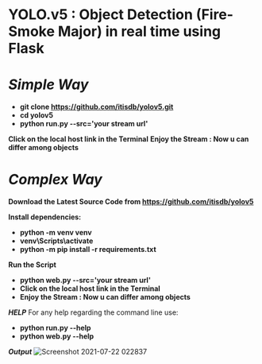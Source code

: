 # **YOLO.v5 : Object Detection (Fire-Smoke Major) in real time using Flask**

# *Simple Way*
- **git clone https://github.com/itisdb/yolov5.git**
- **cd yolov5**
- **python run.py --src='your stream url'**

**Click on the local host link in the Terminal**
**Enjoy the Stream : Now u can differ among objects**

# *Complex Way*

**Download the Latest Source Code from https://github.com/itisdb/yolov5**

**Install dependencies:**
- **python -m venv venv**
- **venv\Scripts\activate**
- **python -m pip install -r requirements.txt**

**Run the Script**
- **python web.py --src='your stream url'**
- **Click on the local host link in the Terminal**
- **Enjoy the Stream : Now u can differ among objects**

***HELP***
For any help regarding the command line use:
- **python run.py --help**
- **python web.py --help**

***Output***
![Screenshot 2021-07-22 022837](https://user-images.githubusercontent.com/53273486/126559235-90654421-b187-456d-93ff-f57da3fc19c3.jpg)

